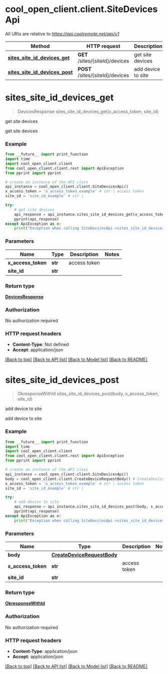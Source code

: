 # cool_open_client.client.SiteDevicesApi

All URIs are relative to *https://api.coolremote.net/api/v1*

Method | HTTP request | Description
------------- | ------------- | -------------
[**sites_site_id_devices_get**](SiteDevicesApi.md#sites_site_id_devices_get) | **GET** /sites/{siteId}/devices | get site devices
[**sites_site_id_devices_post**](SiteDevicesApi.md#sites_site_id_devices_post) | **POST** /sites/{siteId}/devices | add device to site

# **sites_site_id_devices_get**
> DevicesResponse sites_site_id_devices_get(x_access_token, site_id)

get site devices

get site devices

### Example
```python
from __future__ import print_function
import time
import cool_open_client.client
from cool_open_client.client.rest import ApiException
from pprint import pprint

# create an instance of the API class
api_instance = cool_open_client.client.SiteDevicesApi()
x_access_token = 'x_access_token_example' # str | access token
site_id = 'site_id_example' # str | 

try:
    # get site devices
    api_response = api_instance.sites_site_id_devices_get(x_access_token, site_id)
    pprint(api_response)
except ApiException as e:
    print("Exception when calling SiteDevicesApi->sites_site_id_devices_get: %s\n" % e)
```

### Parameters

Name | Type | Description  | Notes
------------- | ------------- | ------------- | -------------
 **x_access_token** | **str**| access token | 
 **site_id** | **str**|  | 

### Return type

[**DevicesResponse**](DevicesResponse.md)

### Authorization

No authorization required

### HTTP request headers

 - **Content-Type**: Not defined
 - **Accept**: application/json

[[Back to top]](#) [[Back to API list]](../README.md#documentation-for-api-endpoints) [[Back to Model list]](../README.md#documentation-for-models) [[Back to README]](../README.md)

# **sites_site_id_devices_post**
> OkresponseWithId sites_site_id_devices_post(body, x_access_token, site_id)

add device to site

add device to site

### Example
```python
from __future__ import print_function
import time
import cool_open_client.client
from cool_open_client.client.rest import ApiException
from pprint import pprint

# create an instance of the API class
api_instance = cool_open_client.client.SiteDevicesApi()
body = cool_open_client.client.CreateDeviceRequestBody() # CreateDeviceRequestBody | 
x_access_token = 'x_access_token_example' # str | access token
site_id = 'site_id_example' # str | 

try:
    # add device to site
    api_response = api_instance.sites_site_id_devices_post(body, x_access_token, site_id)
    pprint(api_response)
except ApiException as e:
    print("Exception when calling SiteDevicesApi->sites_site_id_devices_post: %s\n" % e)
```

### Parameters

Name | Type | Description  | Notes
------------- | ------------- | ------------- | -------------
 **body** | [**CreateDeviceRequestBody**](CreateDeviceRequestBody.md)|  | 
 **x_access_token** | **str**| access token | 
 **site_id** | **str**|  | 

### Return type

[**OkresponseWithId**](OkresponseWithId.md)

### Authorization

No authorization required

### HTTP request headers

 - **Content-Type**: application/json
 - **Accept**: application/json

[[Back to top]](#) [[Back to API list]](../README.md#documentation-for-api-endpoints) [[Back to Model list]](../README.md#documentation-for-models) [[Back to README]](../README.md)

